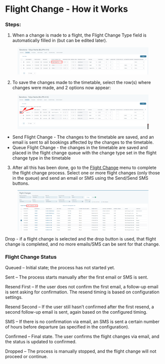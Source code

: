 # Flight Change - How it Works

### Steps:

1. When a change is made to a flight, the Flight Change Type field is automatically filled in (but can be edited later).

<figure><img src="../.gitbook/assets/image (4) (1) (1) (1) (1) (1) (1) (1) (1) (1) (1) (1) (1) (1) (1).png" alt=""><figcaption></figcaption></figure>

2. To save the changes made to the timetable, select the row(s) where changes were made, and 2 options now appear:

<figure><img src="../.gitbook/assets/image (5) (1) (1) (1) (1) (1) (1) (1) (1) (1) (1) (1) (1).png" alt=""><figcaption></figcaption></figure>

* Send Flight Change - The changes to the timetable are saved, and an email is sent to all bookings affected by the changes to the timetable.
* Queue Flight Change - the changes in the timetable are saved and placed in the flight change queue with the change type set in the flight change type in the timetable

3. After all this has been done, go to the [Flight Change](./) menu to complete the flight change process. Select one or more flight changes (only those in the queue) and send an email or SMS using the Send/Send SMS buttons.

<figure><img src="../.gitbook/assets/image (6) (1) (1) (1) (1) (1) (1) (1) (1) (1).png" alt=""><figcaption></figcaption></figure>

&#x20;      Drop - if a flight change is selected and the drop button is used, that flight change is completed, and no more emails/SMS can be sent for that change.

### Flight Change Status

Queued – Initial state; the process has not started yet.

Sent – The process starts manually after the first email or SMS is sent.

Resend First – If the user does not confirm the first email, a follow-up email is sent asking for confirmation. The resend timing is based on configuration settings.

Resend Second – If the user still hasn’t confirmed after the first resend, a second follow-up email is sent, again based on the configured timing.

SMS – If there is no confirmation via email, an SMS is sent a certain number of hours before departure (as specified in the configuration).

Confirmed – Final state. The user confirms the flight changes via email, and the status is updated to confirmed.

Dropped – The process is manually stopped, and the flight change will not proceed or continue.

